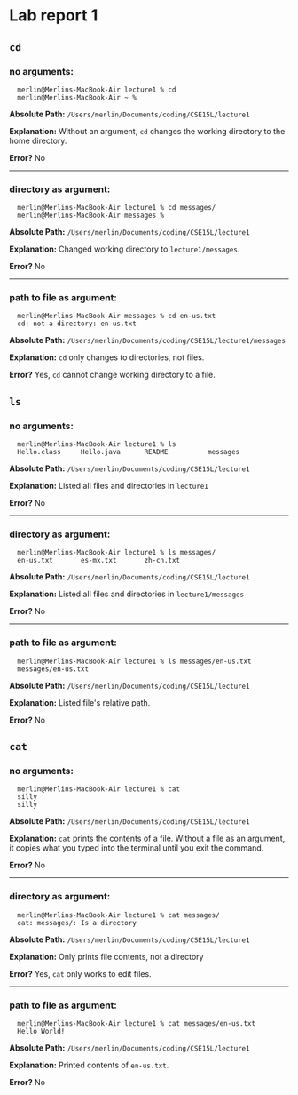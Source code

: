 # Lab report 1
## `cd`
### no arguments:
```
  merlin@Merlins-MacBook-Air lecture1 % cd
  merlin@Merlins-MacBook-Air ~ % 
```
**Absolute Path:** `/Users/merlin/Documents/coding/CSE15L/lecture1`

**Explanation:** Without an argument, `cd` changes the working directory to the home directory.

**Error?** No

---

### directory as argument:
```
  merlin@Merlins-MacBook-Air lecture1 % cd messages/
  merlin@Merlins-MacBook-Air messages % 
```
**Absolute Path:** `/Users/merlin/Documents/coding/CSE15L/lecture1`

**Explanation:** Changed working directory to `lecture1/messages`.

**Error?** No

---

### path to file as argument:
```
  merlin@Merlins-MacBook-Air messages % cd en-us.txt 
  cd: not a directory: en-us.txt
```
**Absolute Path:** `/Users/merlin/Documents/coding/CSE15L/lecture1/messages`

**Explanation:** `cd` only changes to directories, not files.

**Error?** Yes, `cd` cannot change working directory to a file.


## `ls`
### no arguments:
```
  merlin@Merlins-MacBook-Air lecture1 % ls
  Hello.class     Hello.java      README          messages
```
**Absolute Path:** `/Users/merlin/Documents/coding/CSE15L/lecture1`

**Explanation:** Listed all files and directories in `lecture1`

**Error?** No

---

### directory as argument:
```
  merlin@Merlins-MacBook-Air lecture1 % ls messages/
  en-us.txt       es-mx.txt       zh-cn.txt
```
**Absolute Path:** `/Users/merlin/Documents/coding/CSE15L/lecture1`

**Explanation:** Listed all files and directories in `lecture1/messages`

**Error?** No

---

### path to file as argument:
```
  merlin@Merlins-MacBook-Air lecture1 % ls messages/en-us.txt
  messages/en-us.txt
```
**Absolute Path:** `/Users/merlin/Documents/coding/CSE15L/lecture1`

**Explanation:** Listed file's relative path.

**Error?** No

## `cat`
### no arguments:
```
  merlin@Merlins-MacBook-Air lecture1 % cat
  silly
  silly
```
**Absolute Path:** `/Users/merlin/Documents/coding/CSE15L/lecture1`

**Explanation:** `cat` prints the contents of a file. Without a file as an argument, it copies 
what you typed into the terminal until you exit the command.

**Error?** No

---

### directory as argument:
```
  merlin@Merlins-MacBook-Air lecture1 % cat messages/
  cat: messages/: Is a directory
```
**Absolute Path:** `/Users/merlin/Documents/coding/CSE15L/lecture1`

**Explanation:** Only prints file contents, not a directory

**Error?** Yes, `cat` only works to edit files.

---

### path to file as argument:
```
  merlin@Merlins-MacBook-Air lecture1 % cat messages/en-us.txt
  Hello World!
```
**Absolute Path:** `/Users/merlin/Documents/coding/CSE15L/lecture1`

**Explanation:** Printed contents of `en-us.txt`.

**Error?** No

